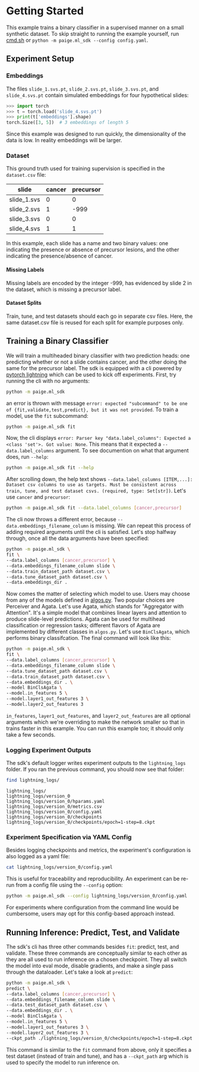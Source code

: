 # Getting Started

This example trains a binary classifier in a supervised manner on a small synthetic dataset. To skip straight to running the example yourself, run [cmd.sh](https://github.com/Paige-AI/paige-ml-sdk/blob/main/examples/cmd.sh) or `python -m paige.ml_sdk --config config.yaml`.

## Experiment Setup

### Embeddings
The files `slide_1.svs.pt`, `slide_2.svs.pt`, `slide_3.svs.pt`, and `slide_4.svs.pt` contain simulated embeddings for four hypothetical slides:

```python
>>> import torch
>>> t = torch.load('slide_4.svs.pt')
>>> print(t['embeddings'].shape)
torch.Size([3, 5])  # 3 embeddings of length 5
```
Since this example was designed to run quickly, the dimensionality of the data is low. In reality embeddings will be larger.

### Dataset
This ground truth used for training supervision is specified in the `dataset.csv` file:

|slide|cancer|precursor|
|--|--|--|
|slide_1.svs|0|0|
|slide_2.svs|1|-999|
|slide_3.svs|0|0|
|slide_4.svs|1|1|

In this example, each slide has a name and two binary values: one indicating the presence or absence of precursor lesions, and the other indicating the presence/absence of cancer. 

#### Missing Labels
Missing labels are encoded by the integer -999, has evidenced by slide 2 in the dataset, which is missing a precursor label.

#### Dataset Splits
Train, tune, and test datasets should each go in separate csv files. Here, the same dataset.csv file is reused for each split for example purposes only.

## Training a Binary Classifier

We will train a multiheaded binary classifier with two prediction heads: one predicting whether or not a slide contains cancer, and the other doing the same for the precursor label. The sdk is equipped with a cli powered by [pytorch lightning](https://lightning.ai/docs/pytorch/stable/) which can be used to kick off experiments. First, try running the cli with no arguments:

```bash
python -m paige.ml_sdk
```

an error is thrown with message `error: expected "subcommand" to be one of {fit,validate,test,predict}, but it was not provided`. To train a model, use the `fit` subcommand:

```bash
python -m paige.ml_sdk fit
```

Now, the cli displays `error: Parser key "data.label_columns": Expected a <class 'set'>. Got value: None`. This means that it expected a `--data.label_columns` argument. To see documention on what that argument does, run `--help`:

```bash
python -m paige.ml_sdk fit --help
```

After scrolling down, the help text shows `--data.label_columns [ITEM,...]: Dataset csv columns to use as targets. Must be consistent across train, tune, and test dataset csvs. (required, type: Set[str])`. Let's use `cancer` and `precursor`:

```bash
python -m paige.ml_sdk fit --data.label_columns [cancer,precursor]
```

The cli now throws a different error, because `--data.embeddings_filename_column` is missing. We can repeat this process of adding required arguments until the cli is satisfied. Let's stop halfway through, once all the data arguments have been specified:

```bash
python -m paige.ml_sdk \
fit \
--data.label_columns [cancer,precursor] \
--data.embeddings_filename_column slide \
--data.train_dataset_path dataset.csv \
--data.tune_dataset_path dataset.csv \
--data.embeddings_dir .
```
Now comes the matter of selecting which model to use. Users may choose from any of the models defined in [algos.py](https://github.com/Paige-AI/paige-ml-sdk/blob/main/src/paige/ml_sdk/model_universe/algos.py). Two popular choices are Perceiver and Agata. Let's use Agata, which stands for "Aggregator with Attention". It's a simple model that combines linear layers and attention to produce slide-level predictions. Agata can be used for multihead classification or regression tasks; different flavors of Agata are implemented by different classes in `algos.py`. Let's use `BinClsAgata`, which performs binary classifcation. The final command will look like this:

```bash
python -m paige.ml_sdk \
fit \
--data.label_columns [cancer,precursor] \
--data.embeddings_filename_column slide \
--data.tune_dataset_path dataset.csv \
--data.train_dataset_path dataset.csv \
--data.embeddings_dir . \
--model BinClsAgata \
--model.in_features 5 \
--model.layer1_out_features 3 \
--model.layer2_out_features 3
```
`in_features`, `layer1_out_features`, and `layer2_out_features` are all optional arguments which we're overriding to make the network smaller so that in trains faster in this example. You can run this example too; it should only take a few seconds.

### Logging Experiment Outputs

The sdk's default logger writes experiment outputs to the `lightning_logs` folder. If you ran the previous command, you should now see that folder:

```bash
find lightning_logs/
```
```
lightning_logs/
lightning_logs/version_0
lightning_logs/version_0/hparams.yaml
lightning_logs/version_0/metrics.csv
lightning_logs/version_0/config.yaml
lightning_logs/version_0/checkpoints
lightning_logs/version_0/checkpoints/epoch=1-step=8.ckpt
```

###  Experiment Specification via YAML Config

Besides logging checkpoints and metrics, the experiment's configuration is also logged as a yaml file:

```bash
cat lightning_logs/version_0/config.yaml
```
This is useful for traceability and reproducibility. An experiment can be re-run from a config file using the `--config` option:

```bash
python -m paige.ml_sdk --config lightning_logs/version_0/config.yaml
```
For experiments where configuration from the command line would be cumbersome, users may opt for this config-based approach instead.


## Running Inference: Predict, Test, and Validate

The sdk's cli has three other commands besides `fit`: predict, test, and validate. These three commands are conceptually similar to each other as they are all used to run inference on a chosen checkpoint. They all switch the model into eval mode, disable gradients, and make a single pass through the dataloader. Let's take a look at `predict`:

```bash
python -m paige.ml_sdk \
predict \
--data.label_columns [cancer,precursor] \
--data.embeddings_filename_column slide \
--data.test_dataset_path dataset.csv \
--data.embeddings_dir . \
--model BinClsAgata \
--model.in_features 5 \
--model.layer1_out_features 3 \
--model.layer2_out_features 3 \
--ckpt_path ./lightning_logs/version_0/checkpoints/epoch=1-step=8.ckpt
```
This command is similar to the `fit` command from above, only it specifies a test dataset (instead of train and tune), and has a `--ckpt_path` arg which is used to specify the model to run inference on. 
















